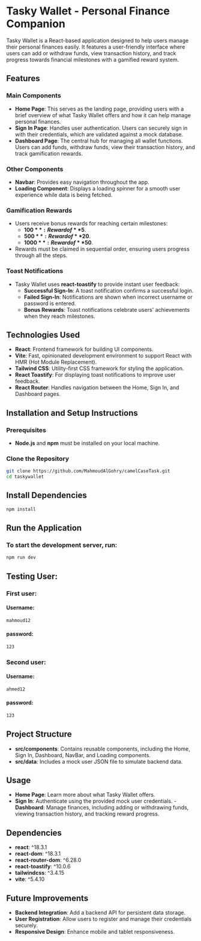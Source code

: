# Tasky Wallet - Personal Finance Companion

Tasky Wallet is a React-based application designed to help users manage their personal finances easily. It features a user-friendly interface where users can add or withdraw funds, view transaction history, and track progress towards financial milestones with a gamified reward system.

## Features

### Main Components

- **Home Page**: This serves as the landing page, providing users with a brief overview of what Tasky Wallet offers and how it can help manage personal finances.
- **Sign In Page**: Handles user authentication. Users can securely sign in with their credentials, which are validated against a mock database.
- **Dashboard Page**: The central hub for managing all wallet functions. Users can add funds, withdraw funds, view their transaction history, and track gamification rewards.

### Other Components

- **Navbar**: Provides easy navigation throughout the app.
- **Loading Component**: Displays a loading spinner for a smooth user experience while data is being fetched.

### Gamification Rewards

- Users receive bonus rewards for reaching certain milestones:
  - **$100**: Reward of **$5**.
  - **$500**: Reward of **$20**.
  - **$1000**: Reward of **$50**.
- Rewards must be claimed in sequential order, ensuring users progress through all the steps.

### Toast Notifications

- Tasky Wallet uses **react-toastify** to provide instant user feedback:
  - **Successful Sign-In**: A toast notification confirms a successful login.
  - **Failed Sign-In**: Notifications are shown when incorrect username or password is entered.
  - **Bonus Rewards**: Toast notifications celebrate users' achievements when they reach milestones.

## Technologies Used

- **React**: Frontend framework for building UI components.
- **Vite**: Fast, opinionated development environment to support React with HMR (Hot Module Replacement).
- **Tailwind CSS**: Utility-first CSS framework for styling the application.
- **React Toastify**: For displaying toast notifications to improve user feedback.
- **React Router**: Handles navigation between the Home, Sign In, and Dashboard pages.

## Installation and Setup Instructions

### Prerequisites

- **Node.js** and **npm** must be installed on your local machine.

### Clone the Repository

```bash
git clone https://github.com/MahmoudAlGohry/camelCaseTask.git
cd taskywallet
```

## Install Dependencies

```bash
npm install
```

## Run the Application

### To start the development server, run:

```bash
npm run dev
```
## Testing User:
### First user:
#### Username:
```bash
mahmoud12
```
#### password:
```bash
123
```
### Second user:
#### Username:
```bash
ahmed12
```
#### password:
```bash
123
```

## Project Structure

- **src/components**: Contains reusable components, including the Home, Sign In, Dashboard, NavBar, and Loading components.
- **src/data**: Includes a mock user JSON file to simulate backend data.

## Usage

- **Home Page**: Learn more about what Tasky Wallet offers.
- **Sign In**: Authenticate using the provided mock user credentials. -**Dashboard**: Manage finances, including adding or withdrawing funds, viewing transaction history, and tracking reward progress.

## Dependencies

- **react**: ^18.3.1
- **react-dom**: ^18.3.1
- **react-router-dom**: ^6.28.0
- **react-toastify**: ^10.0.6
- **tailwindcss**: ^3.4.15
- **vite**: ^5.4.10

## Future Improvements

- **Backend Integration**: Add a backend API for persistent data storage.
- **User Registration**: Allow users to register and manage their credentials securely.
- **Responsive Design**: Enhance mobile and tablet responsiveness.
